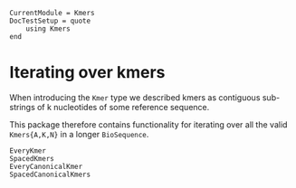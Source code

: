 ```@meta
CurrentModule = Kmers
DocTestSetup = quote
    using Kmers
end
```

# Iterating over kmers

When introducing the `Kmer` type we described kmers as contiguous sub-strings of
k nucleotides of some reference sequence.

This package therefore contains functionality for iterating over all the valid
`Kmers{A,K,N}` in a longer `BioSequence`.

```@docs
EveryKmer
SpacedKmers
EveryCanonicalKmer
SpacedCanonicalKmers
```



